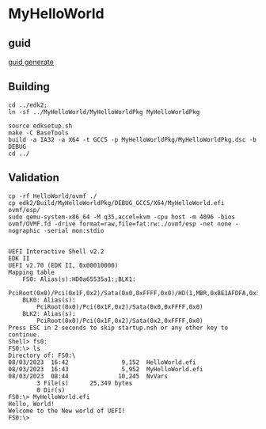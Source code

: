 # MyHelloWorld

## guid
[guid generate](https://guidgenerator.com/online-guid-generator.aspx)

## Building

    cd ../edk2;
    ln -sf ../MyHelloWorld/MyHelloWorldPkg MyHelloWorldPkg

    source edksetup.sh
    make -C BaseTools
    build -a IA32 -a X64 -t GCC5 -p MyHelloWorldPkg/MyHelloWorldPkg.dsc -b DEBUG
    cd ../

## Validation

    cp -rf HelloWorld/ovmf ./
    cp edk2/Build/MyHelloWorldPkg/DEBUG_GCC5/X64/MyHelloWorld.efi ovmf/esp/
    sudo qemu-system-x86_64 -M q35,accel=kvm -cpu host -m 4096 -bios ovmf/OVMF.fd -drive format=raw,file=fat:rw:./ovmf/esp -net none -nographic -serial mon:stdio


    UEFI Interactive Shell v2.2
    EDK II
    UEFI v2.70 (EDK II, 0x00010000)
    Mapping table
        FS0: Alias(s):HD0a65535a1:;BLK1:
            PciRoot(0x0)/Pci(0x1F,0x2)/Sata(0x0,0xFFFF,0x0)/HD(1,MBR,0xBE1AFDFA,0x3F,0xFBFC1)
        BLK0: Alias(s):
            PciRoot(0x0)/Pci(0x1F,0x2)/Sata(0x0,0xFFFF,0x0)
        BLK2: Alias(s):
            PciRoot(0x0)/Pci(0x1F,0x2)/Sata(0x2,0xFFFF,0x0)
    Press ESC in 2 seconds to skip startup.nsh or any other key to continue.
    Shell> fs0:
    FS0:\> ls
    Directory of: FS0:\
    08/03/2023  16:42               9,152  HelloWorld.efi
    08/03/2023  16:43               5,952  MyHelloWorld.efi
    08/03/2023  08:44              10,245  NvVars
            3 File(s)      25,349 bytes
            0 Dir(s)
    FS0:\> MyHelloWorld.efi
    Hello, World!
    Welcome to the New world of UEFI!
    FS0:\>
